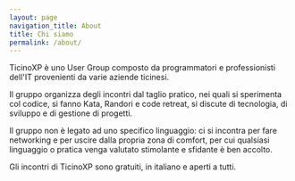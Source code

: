 ```yaml
---
layout: page
navigation_title: About
title: Chi siamo
permalink: /about/
---
```


TicinoXP è uno User Group composto da programmatori e professionisti dell'IT provenienti da varie aziende ticinesi.

Il gruppo organizza degli incontri dal taglio pratico, nei quali si sperimenta col codice, si fanno Kata, Randori e code retreat, si discute di tecnologia, di sviluppo e di gestione di progetti.

Il gruppo non è legato ad uno specifico linguaggio: ci si incontra per fare networking e per uscire dalla propria zona di comfort, per cui qualsiasi linguaggio o pratica venga valutato stimolante e sfidante è ben accolto.

Gli incontri di TicinoXP sono gratuiti, in italiano e aperti a tutti.
